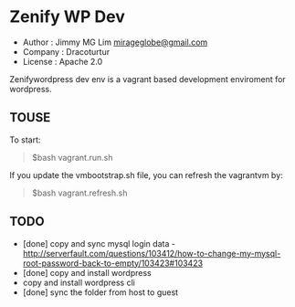 
Zenify WP Dev
=====================

- Author : Jimmy MG Lim <mirageglobe@gmail.com>
- Company : Dracoturtur
- License : Apache 2.0

Zenifywordpress dev env is a vagrant based development enviroment for wordpress. 

TOUSE
---------------------

To start:

> $bash vagrant.run.sh

If you update the vmbootstrap.sh file, you can refresh the vagrantvm by:

> $bash vagrant.refresh.sh


TODO
---------------------

- [done] copy and sync mysql login data - http://serverfault.com/questions/103412/how-to-change-my-mysql-root-password-back-to-empty/103423#103423
- [done] copy and install wordpress
- copy and install wordpress cli
- [done] sync the folder from host to guest

